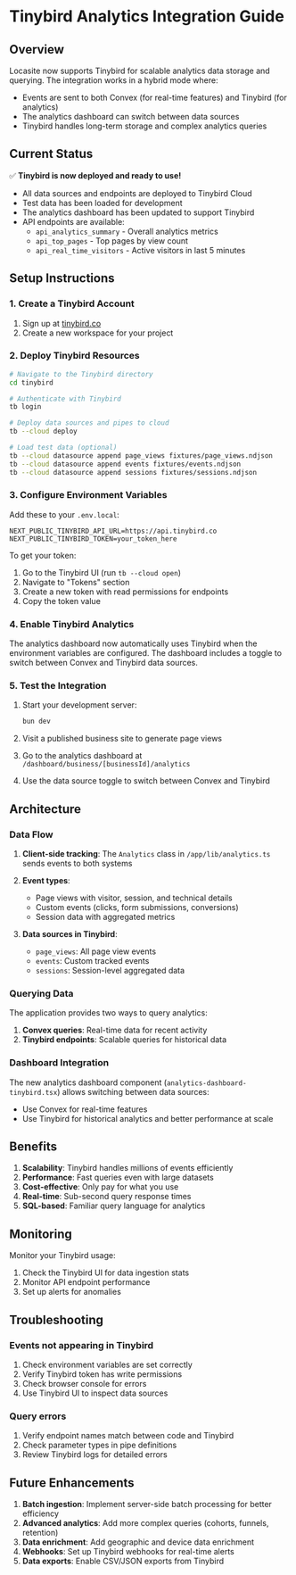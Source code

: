 # Tinybird Analytics Integration Guide

## Overview

Locasite now supports Tinybird for scalable analytics data storage and querying. The integration works in a hybrid mode where:

- Events are sent to both Convex (for real-time features) and Tinybird (for analytics)
- The analytics dashboard can switch between data sources
- Tinybird handles long-term storage and complex analytics queries

## Current Status

✅ **Tinybird is now deployed and ready to use!**

- All data sources and endpoints are deployed to Tinybird Cloud
- Test data has been loaded for development
- The analytics dashboard has been updated to support Tinybird
- API endpoints are available:
  - `api_analytics_summary` - Overall analytics metrics
  - `api_top_pages` - Top pages by view count
  - `api_real_time_visitors` - Active visitors in last 5 minutes

## Setup Instructions

### 1. Create a Tinybird Account

1. Sign up at [tinybird.co](https://www.tinybird.co)
2. Create a new workspace for your project

### 2. Deploy Tinybird Resources

```bash
# Navigate to the Tinybird directory
cd tinybird

# Authenticate with Tinybird
tb login

# Deploy data sources and pipes to cloud
tb --cloud deploy

# Load test data (optional)
tb --cloud datasource append page_views fixtures/page_views.ndjson
tb --cloud datasource append events fixtures/events.ndjson
tb --cloud datasource append sessions fixtures/sessions.ndjson
```

### 3. Configure Environment Variables

Add these to your `.env.local`:

```env
NEXT_PUBLIC_TINYBIRD_API_URL=https://api.tinybird.co
NEXT_PUBLIC_TINYBIRD_TOKEN=your_token_here
```

To get your token:

1. Go to the Tinybird UI (run `tb --cloud open`)
2. Navigate to "Tokens" section
3. Create a new token with read permissions for endpoints
4. Copy the token value

### 4. Enable Tinybird Analytics

The analytics dashboard now automatically uses Tinybird when the environment variables are configured. The dashboard includes a toggle to switch between Convex and Tinybird data sources.

### 5. Test the Integration

1. Start your development server:

   ```bash
   bun dev
   ```

2. Visit a published business site to generate page views

3. Go to the analytics dashboard at `/dashboard/business/[businessId]/analytics`

4. Use the data source toggle to switch between Convex and Tinybird

## Architecture

### Data Flow

1. **Client-side tracking**: The `Analytics` class in `/app/lib/analytics.ts` sends events to both systems
2. **Event types**:

   - Page views with visitor, session, and technical details
   - Custom events (clicks, form submissions, conversions)
   - Session data with aggregated metrics

3. **Data sources in Tinybird**:
   - `page_views`: All page view events
   - `events`: Custom tracked events
   - `sessions`: Session-level aggregated data

### Querying Data

The application provides two ways to query analytics:

1. **Convex queries**: Real-time data for recent activity
2. **Tinybird endpoints**: Scalable queries for historical data

### Dashboard Integration

The new analytics dashboard component (`analytics-dashboard-tinybird.tsx`) allows switching between data sources:

- Use Convex for real-time features
- Use Tinybird for historical analytics and better performance at scale

## Benefits

1. **Scalability**: Tinybird handles millions of events efficiently
2. **Performance**: Fast queries even with large datasets
3. **Cost-effective**: Only pay for what you use
4. **Real-time**: Sub-second query response times
5. **SQL-based**: Familiar query language for analytics

## Monitoring

Monitor your Tinybird usage:

1. Check the Tinybird UI for data ingestion stats
2. Monitor API endpoint performance
3. Set up alerts for anomalies

## Troubleshooting

### Events not appearing in Tinybird

1. Check environment variables are set correctly
2. Verify Tinybird token has write permissions
3. Check browser console for errors
4. Use Tinybird UI to inspect data sources

### Query errors

1. Verify endpoint names match between code and Tinybird
2. Check parameter types in pipe definitions
3. Review Tinybird logs for detailed errors

## Future Enhancements

1. **Batch ingestion**: Implement server-side batch processing for better efficiency
2. **Advanced analytics**: Add more complex queries (cohorts, funnels, retention)
3. **Data enrichment**: Add geographic and device data enrichment
4. **Webhooks**: Set up Tinybird webhooks for real-time alerts
5. **Data exports**: Enable CSV/JSON exports from Tinybird
